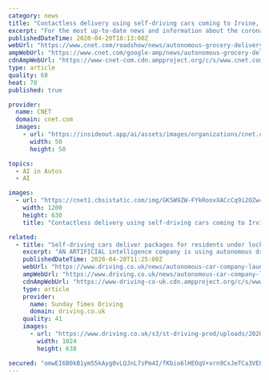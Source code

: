 ```yaml
---
category: news
title: "Contactless delivery using self-driving cars coming to Irvine, CA amid coronavirus"
excerpt: "For the most up-to-date news and information about the coronavirus pandemic, visit the WHO website . A Toyota-backed self-driving car startup will soon jump into the and contactless delivery game. Pony."
publishedDateTime: 2020-04-20T18:13:00Z
webUrl: "https://www.cnet.com/roadshow/news/autonomous-grocery-delivery-toyota-pony-ai-irvine-california-coronavirus/"
ampWebUrl: "https://www.cnet.com/google-amp/news/autonomous-grocery-delivery-toyota-pony-ai-irvine-california-coronavirus/"
cdnAmpWebUrl: "https://www-cnet-com.cdn.ampproject.org/c/s/www.cnet.com/google-amp/news/autonomous-grocery-delivery-toyota-pony-ai-irvine-california-coronavirus/"
type: article
quality: 68
heat: 78
published: true

provider:
  name: CNET
  domain: cnet.com
  images:
    - url: "https://insideout.app/ai/assets/images/organizations/cnet.com-50x50.jpg"
      width: 50
      height: 50

topics:
  - AI in Autos
  - AI

images:
  - url: "https://cnet1.cbsistatic.com/img/GKSW9ZW-FYkRooxXACcCq9i2OZw=/2020/04/17/549366cd-a19a-4cd5-b5da-3e913fe04605/ogi-pony.jpg"
    width: 1200
    height: 630
    title: "Contactless delivery using self-driving cars coming to Irvine, CA amid coronavirus"

related:
  - title: "Self-driving cars deliver packages for residents under lockdown in California"
    excerpt: "AN ARTIFICIAL intelligence company is using autonomous driving tech to deliver as many as 700 packages per day to people under lockdown in California. Pony.ai, a tech start-up founded in America but also based in China, is using the self-driving vehicles to deliver to residents of Irvine, California, who — like most of the world’s ..."
    publishedDateTime: 2020-04-20T11:25:00Z
    webUrl: "https://www.driving.co.uk/news/autonomous-car-company-launches-delivery-service-california/"
    ampWebUrl: "https://www.driving.co.uk/news/autonomous-car-company-launches-delivery-service-california/amp/"
    cdnAmpWebUrl: "https://www-driving-co-uk.cdn.ampproject.org/c/s/www.driving.co.uk/news/autonomous-car-company-launches-delivery-service-california/amp/"
    type: article
    provider:
      name: Sunday Times Driving
      domain: driving.co.uk
    quality: 41
    images:
      - url: "https://www.driving.co.uk/s3/st-driving-prod/uploads/2020/04/pony-ai-1024x638.jpg"
        width: 1024
        height: 638

secured: "omwEI6B0kB1ym55kAyg0vLQJnL7sPm4I/fKbio6lHEOqV+xrn9CxJeTCa3VELVcxKSNgGwRrhe3HpYu1W8H6eB/Gpa3eVfUY3ecA1hdyPXye1oFPpGxDv8ndmEb/v1YWuAG7OEQPMLtdYXodOeXXHIYmaAKH7VoiI3SJXp1xX0sp2mYYfTm6Lg4fAEsWPADkiduceLq2fCraQNMQOy9P9bT0Uq4giWHuZ2iXAk3OWuJoIiJciEuRq96a/Wj2h6iBkK1R4DO8/Mft43ML/rNqH3GhkIrvunt23Coj5cmkIogO1NU1shVkOCl3Y/QuXerv;SS0V5ciLBmLtjioVU7flYw=="
---
```


